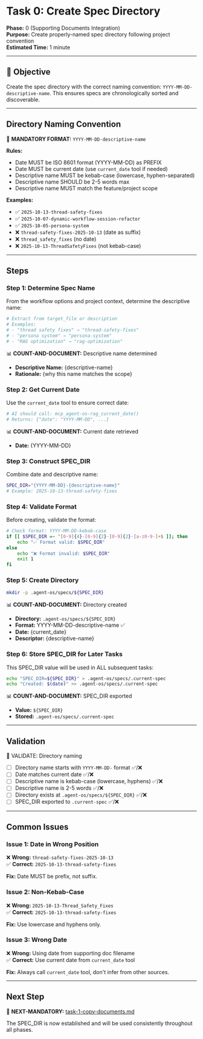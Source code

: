 # Task 0: Create Spec Directory

**Phase:** 0 (Supporting Documents Integration)  
**Purpose:** Create properly-named spec directory following project convention  
**Estimated Time:** 1 minute

---

## 🎯 Objective

Create the spec directory with the correct naming convention: `YYYY-MM-DD-descriptive-name`. This ensures specs are chronologically sorted and discoverable.

---

## Directory Naming Convention

🚨 **MANDATORY FORMAT:** `YYYY-MM-DD-descriptive-name`

**Rules:**
- Date MUST be ISO 8601 format (YYYY-MM-DD) as PREFIX
- Date MUST be current date (use `current_date` tool if needed)
- Descriptive name MUST be kebab-case (lowercase, hyphen-separated)
- Descriptive name SHOULD be 2-5 words max
- Descriptive name MUST match the feature/project scope

**Examples:**
- ✅ `2025-10-13-thread-safety-fixes`
- ✅ `2025-10-07-dynamic-workflow-session-refactor`
- ✅ `2025-10-05-persona-system`
- ❌ `thread-safety-fixes-2025-10-13` (date as suffix)
- ❌ `thread_safety_fixes` (no date)
- ❌ `2025-10-13-ThreadSafetyFixes` (not kebab-case)

---

## Steps

### Step 1: Determine Spec Name

From the workflow options and project context, determine the descriptive name:

```bash
# Extract from target_file or description
# Examples:
# - "thread safety fixes" → "thread-safety-fixes"
# - "persona system" → "persona-system"
# - "RAG optimization" → "rag-optimization"
```

📊 **COUNT-AND-DOCUMENT:** Descriptive name determined
- **Descriptive Name:** {descriptive-name}
- **Rationale:** {why this name matches the scope}

### Step 2: Get Current Date

Use the `current_date` tool to ensure correct date:

```python
# AI should call: mcp_agent-os-rag_current_date()
# Returns: {"date": "YYYY-MM-DD", ...}
```

📊 **COUNT-AND-DOCUMENT:** Current date retrieved
- **Date:** {YYYY-MM-DD}

### Step 3: Construct SPEC_DIR

Combine date and descriptive name:

```bash
SPEC_DIR="{YYYY-MM-DD}-{descriptive-name}"
# Example: 2025-10-13-thread-safety-fixes
```

### Step 4: Validate Format

Before creating, validate the format:

```bash
# Check format: YYYY-MM-DD-kebab-case
if [[ $SPEC_DIR =~ ^[0-9]{4}-[0-9]{2}-[0-9]{2}-[a-z0-9-]+$ ]]; then
    echo "✅ Format valid: $SPEC_DIR"
else
    echo "❌ Format invalid: $SPEC_DIR"
    exit 1
fi
```

### Step 5: Create Directory

```bash
mkdir -p .agent-os/specs/${SPEC_DIR}
```

📊 **COUNT-AND-DOCUMENT:** Directory created
- **Directory:** `.agent-os/specs/${SPEC_DIR}`
- **Format:** YYYY-MM-DD-descriptive-name ✅
- **Date:** {current_date}
- **Descriptor:** {descriptive-name}

### Step 6: Store SPEC_DIR for Later Tasks

This SPEC_DIR value will be used in ALL subsequent tasks:

```bash
echo "SPEC_DIR=${SPEC_DIR}" > .agent-os/specs/.current-spec
echo "Created: $(date)" >> .agent-os/specs/.current-spec
```

📊 **COUNT-AND-DOCUMENT:** SPEC_DIR exported
- **Value:** `${SPEC_DIR}`
- **Stored:** `.agent-os/specs/.current-spec`

---

## Validation

🛑 VALIDATE: Directory naming

- [ ] Directory name starts with `YYYY-MM-DD-` format ✅/❌
- [ ] Date matches current date ✅/❌
- [ ] Descriptive name is kebab-case (lowercase, hyphens) ✅/❌
- [ ] Descriptive name is 2-5 words ✅/❌
- [ ] Directory exists at `.agent-os/specs/${SPEC_DIR}` ✅/❌
- [ ] SPEC_DIR exported to `.current-spec` ✅/❌

---

## Common Issues

### Issue 1: Date in Wrong Position

❌ **Wrong:** `thread-safety-fixes-2025-10-13`  
✅ **Correct:** `2025-10-13-thread-safety-fixes`

**Fix:** Date MUST be prefix, not suffix.

### Issue 2: Non-Kebab-Case

❌ **Wrong:** `2025-10-13-Thread_Safety_Fixes`  
✅ **Correct:** `2025-10-13-thread-safety-fixes`

**Fix:** Use lowercase and hyphens only.

### Issue 3: Wrong Date

❌ **Wrong:** Using date from supporting doc filename  
✅ **Correct:** Use current date from `current_date` tool

**Fix:** Always call `current_date` tool, don't infer from other sources.

---

## Next Step

🎯 **NEXT-MANDATORY:** [task-1-copy-documents.md](task-1-copy-documents.md)

The SPEC_DIR is now established and will be used consistently throughout all phases.

